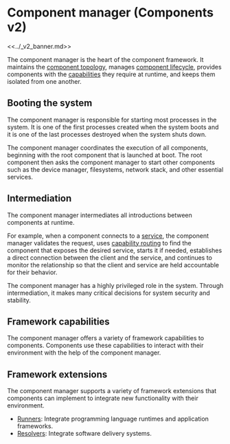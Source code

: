 # Component manager (Components v2)

<<../_v2_banner.md>>

The component manager is the heart of the component framework. It maintains the
[component topology][doc-topology], manages
[component lifecycle][doc-lifecycle], provides components with the
[capabilities][doc-capabilities] they require at runtime, and keeps them
isolated from one another.

## Booting the system

The component manager is responsible for starting most processes in the system.
It is one of the first processes created when the system boots and it is one
of the last processes destroyed when the system shuts down.

The component manager coordinates the execution of all components, beginning
with the root component that is launched at boot. The root component then
asks the component manager to start other components such as the device
manager, filesystems, network stack, and other essential services.

## Intermediation

The component manager intermediates all introductions between components at
runtime.

For example, when a component connects to a [service][doc-services], the
component manager validates the request, uses
[capability routing][doc-capability-routing] to find the component that exposes
the desired service, starts it if needed, establishes a direct connection
between the client and the service, and continues to monitor the relationship so
that the client and service are held accountable for their behavior.

The component manager has a highly privileged role in the system. Through
intermediation, it makes many critical decisions for system security and
stability.

## Framework capabilities

The component manager offers a variety of framework capabilities to components.
Components use these capabilities to interact with their environment with the
help of the component manager.

## Framework extensions

The component manager supports a variety of framework extensions that
components can implement to integrate new functionality with their environment.

- [Runners][doc-runners]: Integrate programming language runtimes and
  application frameworks.
- [Resolvers][doc-resolvers]: Integrate software delivery systems.

[doc-capabilities]: /docs/concepts/components/v2/capabilities
[doc-capability-routing]: /docs/concepts/components/v2/topology.md#capability-routing
[doc-hub]: /docs/concepts/components/v2/hub.md
[doc-lifecycle]: lifecycle.md
[doc-realms]: /docs/concepts/components/v2/realms.md
[doc-resolvers]: /docs/concepts/components/v2/capabilities/resolvers.md
[doc-runners]: /docs/concepts/components/v2/capabilities/runners.md
[doc-topology]: /docs/concepts/components/v2/topology.md
[doc-services]: /docs/concepts/components/v2/services.md
